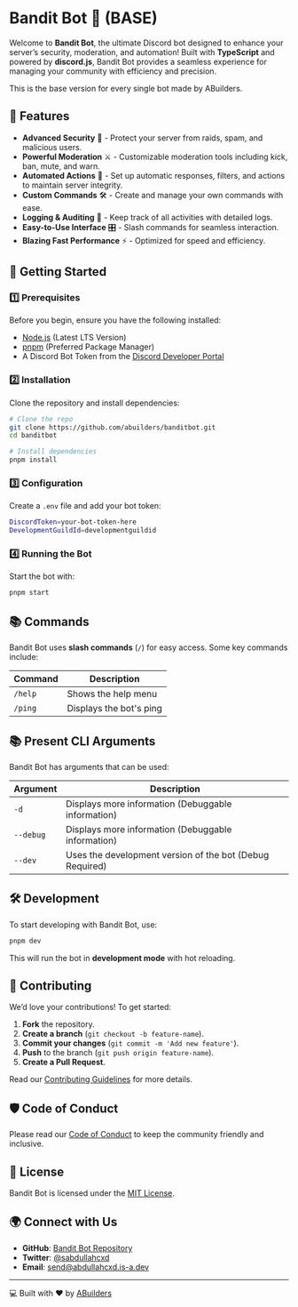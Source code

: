 # Bandit Bot 🤖 (BASE)

Welcome to **Bandit Bot**, the ultimate Discord bot designed to enhance your server’s security, moderation, and automation! Built with **TypeScript** and powered by **discord.js**, Bandit Bot provides a seamless experience for managing your community with efficiency and precision.

This is the base version for every single bot made by ABuilders.

## 🚀 Features

- **Advanced Security** 🔐 - Protect your server from raids, spam, and malicious users.
- **Powerful Moderation** ⚔️ - Customizable moderation tools including kick, ban, mute, and warn.
- **Automated Actions** 🤖 - Set up automatic responses, filters, and actions to maintain server integrity.
- **Custom Commands** 🛠️ - Create and manage your own commands with ease.
- **Logging & Auditing** 📜 - Keep track of all activities with detailed logs.
- **Easy-to-Use Interface** 🎛️ - Slash commands for seamless interaction.
- **Blazing Fast Performance** ⚡ - Optimized for speed and efficiency.

## 📌 Getting Started

### 1️⃣ Prerequisites

Before you begin, ensure you have the following installed:
- [Node.js](https://nodejs.org/) (Latest LTS Version)
- [pnpm](https://pnpm.io/) (Preferred Package Manager)
- A Discord Bot Token from the [Discord Developer Portal](https://discord.com/developers/applications)

### 2️⃣ Installation

Clone the repository and install dependencies:

```sh
# Clone the repo
git clone https://github.com/abuilders/banditbot.git
cd banditbot

# Install dependencies
pnpm install
```

### 3️⃣ Configuration

Create a `.env` file and add your bot token:

```sh
DiscordToken=your-bot-token-here
DevelopmentGuildId=developmentguildid
```

### 4️⃣ Running the Bot

Start the bot with:

```sh
pnpm start
```

## 📚 Commands

Bandit Bot uses **slash commands** (`/`) for easy access. Some key commands include:

| Command            | Description                           |
|-------------------|-----------------------------------|
| `/help`          | Shows the help menu               |
| `/ping`     | Displays the bot's ping       |

## 📚 Present CLI Arguments

Bandit Bot has arguments that can be used:

| Argument            | Description                           |
|-------------------|-----------------------------------|
| `-d`          | Displays more information (Debuggable information)               |
| `--debug`          | Displays more information (Debuggable information)               |
| `--dev`     | Uses the development version of the bot (Debug Required)       |

## 🛠️ Development

To start developing with Bandit Bot, use:

```sh
pnpm dev
```

This will run the bot in **development mode** with hot reloading.

## 🤝 Contributing

We’d love your contributions! To get started:

1. **Fork** the repository.
2. **Create a branch** (`git checkout -b feature-name`).
3. **Commit your changes** (`git commit -m 'Add new feature'`).
4. **Push** to the branch (`git push origin feature-name`).
5. **Create a Pull Request**.

Read our [Contributing Guidelines](CONTRIBUTING.md) for more details.

## 🛡️ Code of Conduct

Please read our [Code of Conduct](CODE_OF_CONDUCT.md) to keep the community friendly and inclusive.

## 📄 License

Bandit Bot is licensed under the [MIT License](LICENSE).

## 🌍 Connect with Us

- **GitHub**: [Bandit Bot Repository](https://github.com/abuilders/banditbot)
- **Twitter**: [@sabdullahcxd](https://twitter.com/sabdullahcxd)
- **Email**: [send@abdullahcxd.is-a.dev](mailto:send@abdullahcxd.is-a.dev)

---

💻 Built with ❤️ by [ABuilders](https://github.com/abuilders)